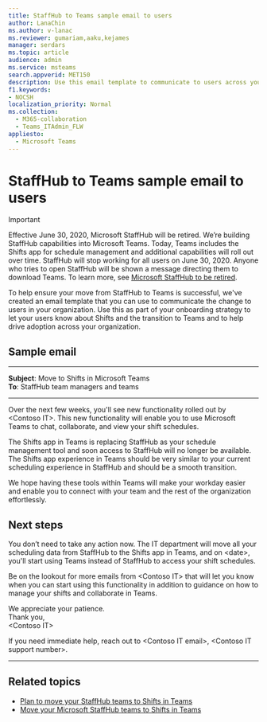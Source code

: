 ```yaml
---
title: StaffHub to Teams sample email to users
author: LanaChin
ms.author: v-lanac
ms.reviewer: gumariam,aaku,kejames
manager: serdars
ms.topic: article
audience: admin
ms.service: msteams
search.appverid: MET150
description: Use this email template to communicate to users across your organization about the transition from Microsoft StaffHub to Microsoft Teams.
f1.keywords:
- NOCSH
localization_priority: Normal
ms.collection: 
  - M365-collaboration
  - Teams_ITAdmin_FLW
appliesto: 
  - Microsoft Teams
---
```


# StaffHub to Teams sample email to users

> [!IMPORTANT]
> Effective June 30, 2020, Microsoft StaffHub will be retired. We’re building StaffHub capabilities into Microsoft Teams. Today, Teams includes the Shifts app for schedule management and additional capabilities will roll out over time. StaffHub will stop working for all users on June 30, 2020. Anyone who tries to open StaffHub will be shown a message directing them to download Teams. To learn more, see [Microsoft StaffHub to be retired](microsoft-staffhub-to-be-retired.md). 

To help ensure your move from StaffHub to Teams is successful, we've created an email template that you can use to communicate the change to users in your organization. Use this as part of your onboarding strategy to let your users know about Shifts and the transition to Teams and to help drive adoption across your organization.

## Sample email

***
**Subject**: Move to Shifts in Microsoft Teams<br>
**To**: StaffHub team managers and teams
***
Over the next few weeks, you'll see new functionality rolled out by &lt;Contoso IT&gt;. This new functionality will enable you to use Microsoft Teams to chat, collaborate, and view your shift schedules.

The Shifts app in Teams is replacing StaffHub as your schedule management tool and soon access to StaffHub will no longer be available. The Shifts app experience in Teams should be very similar to your current scheduling experience in StaffHub and should be a smooth transition.

We hope having these tools within Teams will make your workday easier and enable you to connect with your team and the rest of the organization effortlessly.

## Next steps

You don’t need to take any action now. The IT department will move all your scheduling data from StaffHub to the Shifts app in Teams, and on &lt;date&gt;, you'll start using Teams instead of StaffHub to access your shift schedules.  

Be on the lookout for more emails from &lt;Contoso IT&gt; that will let you know when you can start using this functionality in addition to guidance on how to manage your shifts and collaborate in Teams.  

We appreciate your patience.<br>
Thank you,<br>
&lt;Contoso IT&gt;

If you need immediate help, reach out to &lt;Contoso IT email&gt;, &lt;Contoso IT support number&gt;.
<br>

***

## Related topics

- [Plan to move your StaffHub teams to Shifts in Teams](plan-to-move-staffhub-teams-to-shifts-in-teams.md)
- [Move your Microsoft StaffHub teams to Shifts in Teams](move-staffhub-teams-to-shifts-in-teams.md)
